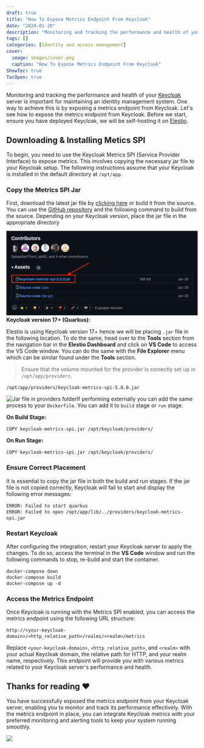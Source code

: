 ```yaml
---
draft: true
title: "How To Expose Metrics Endpoint From Keycloak"
date: "2024-01-20"
description: "Monitoring and tracking the performance and health of your Keycloak server is important for maintaining an identity management system. One way to achieve this is by exposing a metrics endpoint from Keycloak. Let's see how to expose the metrics endpoint from Keycloak. Before we start, ensure you have"
tags: []
categories: [Identity and access management]
cover:
  image: images/cover.png
  caption: "How To Expose Metrics Endpoint From Keycloak"
ShowToc: true
TocOpen: true
---
```



Monitoring and tracking the performance and health of your [Keycloak](https://elest.io/open-source/keycloak?ref=blog.elest.io) server is important for maintaining an identity management system. One way to achieve this is by exposing a metrics endpoint from Keycloak. Let's see how to expose the metrics endpoint from Keycloak. Before we start, ensure you have deployed Keycloak, we will be self\-hosting it on [Elestio](https://elest.io/open-source/keycloak?ref=blog.elest.io). 

## Downloading \& Installing Metics SPI

To begin, you need to use the Keycloak Metrics SPI (Service Provider Interface) to expose metrics. This involves copying the necessary jar file to your Keycloak setup. The following instructions assume that your Keycloak is installed in the default directory at `/opt/app`.

### Copy the Metrics SPI Jar

First, download the latest jar file by [clicking here](https://github.com/aerogear/keycloak-metrics-spi/releases/download/5.0.0/keycloak-metrics-spi-5.0.0.jar?ref=blog.elest.io) or build it from the source. You can use the [GitHub repository](https://github.com/aerogear/keycloak-metrics-spi?ref=blog.elest.io) and the following command to build from the source. Depending on your Keycloak version, place the jar file in the appropriate directory

![Downloading Jar file from GitHub](images/Screenshot-2024-06-28-at-12.44.51-PM-1.jpg)**Keycloak version 17\+ (Quarkus):**

Elestio is using Keycloak version 17\+ hence we will be placing `.jar` file in the following location. To do the same, head over to the **Tools** section from the navigation bar in the **Elestio Dashboard** and click on **VS Code** to access the VS Code window. You can do the same with the **File Explorer** menu which can be similar found under the **Tools** section.


> Ensure that the volume mounted for the provider is correctly set up in `/opt/app/providers`.


```
/opt/app/providers/keycloak-metrics-spi-5.0.0.jar

```
![Jar file in providers folder](https://blog.elest.io/content/images/2024/06/Screenshot-2024-06-28-at-1.02.22-PM-1.jpg)If performing externally you can add the same process to your `Dockerfile`. You can add it to `build` stage or `run` stage.

**On Build Stage:**


```
COPY keycloak-metrics-spi.jar /opt/keycloak/providers/
```
**On Run Stage:**


```
COPY keycloak-metrics-spi.jar /opt/keycloak/providers/
```
### Ensure Correct Placement

It is essential to copy the jar file in both the build and run stages. If the jar file is not copied correctly, Keycloak will fail to start and display the following error messages:


```
ERROR: Failed to start quarkus
ERROR: Failed to open /opt/app/lib/../providers/keycloak-metrics-spi.jar

```
### Restart Keycloak

After configuring the integration, restart your Keycloak server to apply the changes. To do so, access the terminal in the **VS Code** window and run the following commands to stop, re\-build and start the container.


```
docker-compose down
docker-compose build
docker-compose up -d
```
### Access the Metrics Endpoint

Once Keycloak is running with the Metrics SPI enabled, you can access the metrics endpoint using the following URL structure:


```
http://<your-keycloak-domain>/<http_relative_path>/realms/<realm>/metrics

```
Replace `<your-keycloak-domain>`, `<http_relative_path>`, and `<realm>` with your actual Keycloak domain, the relative path for HTTP, and your realm name, respectively. This endpoint will provide you with various metrics related to your Keycloak server's performance and health.

## **Thanks for reading ❤️**

You have successfully exposed the metrics endpoint from your Keycloak server, enabling you to monitor and track its performance effectively. With the metrics endpoint in place, you can integrate Keycloak metrics with your preferred monitoring and alerting tools to keep your system running smoothly.

[![](https://pub-da36157c854648669813f3f76c526c2b.r2.dev/deploy-on-elestio-black.png)](https://elest.io/open-source/keycloak?ref=blog.elest.io)

